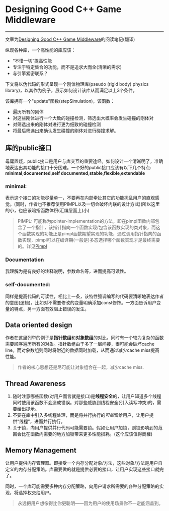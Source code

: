# Designing Good C++ Game Middleware

---

文章为[Designing Good C++ Game Middleware](<https://www.gamedev.net/articles/programming/general-and-gameplay-programming/designing-good-c-game-middleware-r5090/>)的阅读笔记(翻译)

纵观各种库，一个高性能的库应该：

* “不惜一切”提高性能
* 专注于特定集合的功能，而不是追求大而全(清晰的需求)
* 与引擎紧密联系？

下文将以伪代码的形式呈现一个刚体物理库(pseudo (rigid body) physics library)，以其作为例子，展示如何设计该库从而满足以上3个条件。

该库拥有一个"update"函数(stepSimulation)，该函数：

* 遍历所有的刚体
* 对这些刚体进行一个大致的碰撞检测，筛选出大概率会发生碰撞的刚体对
* 对筛选出来的刚体对进行更为细致的碰撞检测
* 将最后筛选出来确认发生碰撞的刚体对进行碰撞求解。

## 库的public接口

毋庸置疑，public接口是用户与库交互的重要途经。如何设计一个清晰明了，准确地表达出其功能的接口十分困难。一个好的public接口应该有以下几个特点: **minimal**,**documented**,**self documented**,**stable**,**flexible**,**extendable**

### minimal:

表示这个接口的功能尽量单一，不要再在内部牵扯其它的功能扰乱用户的直观感觉。(同时，作者也不推荐使用PIMPL以及一切会破坏内联的设计方式)(所以这里的小，也应该暗指函数体积(汇编层面上)小)

> PIMPL: 可能称为pointer-implementation的方法，即在pimpl函数内部包含了一个指针，该指针指向一个函数实现/包含该函数实现的类对象，而这个函数实现的功能正是pimpl函数期望实现的功能，通过调用指针指向的函数实现，pimpl可以在编译期(一般是)多态选择哪个函数实现才是最终需要的。详见[Pimpl](<https://zh.cppreference.com/w/cpp/language/pimpl>)

### Documentation

我理解为是有良好的注释说明，参数命名等，进而提高可读性。

### self-documented:

同样是提高代码的可读性，相比上一条，该特性强调编写的代码要清晰地表达作者的意图(逻辑)。比如对不需要修改的变量明确添加const修饰。一方面告诉用户变量的特点，另一方面有效阻止错误的发生。

## Data oriented design

作者在这里列举的例子是**指针数组**和**对象数组**的对比。同时有一个较为复杂的函数需要顺序遍历所有的对象。指针数组由于多了一层间接，很可能会破坏cache line。而对象数组则同时将附近的数据同时加载，从而通过减少cache miss提高性能。

> 作者的核心思想还是尽可能让对象组合在一起，减少cache miss.

## Thread Awareness

1. 随时注意哪些函数(对用户而言就是接口)是**线程安全**的，让用户知道多个线程同时使用该函数不会造成错误。对那些威胁到线程安全(引入读写冲突)的，需要给出提示。
2. 不要在库中引入多线程处理，而是将并行执行的*可能*留给用户，让用户提供“线程”，进而并行执行。
3. 关于锁，向用户提供并行代码可能需要锁。假如让用户加锁，则锁影响到的范围会比在函数内需要的地方加锁带来更多性能损耗。(这个应该值得商榷)

## Memory Management

让用户提供内存管理器。即接受一个内存分配对象/方法，这些对象/方法是用户自定义的内存分配策略。库需要做的就是提供必要的接口，让用户实现这些接口就完了。

同时，一个库可能需要多种内存分配策略，向用户请求所需要的各种分配策略的实现，将选择权交给用户。



> 永远把用户想像得比你更聪明——因为用户的使用场景你不一定能涵盖到。